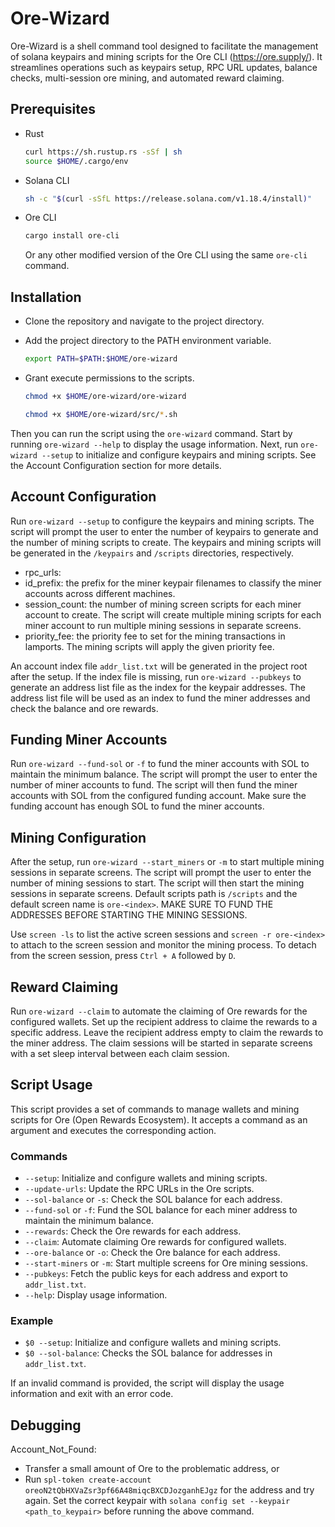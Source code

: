 # Ore-Wizard

Ore-Wizard is a shell command tool designed to facilitate the management of solana keypairs and mining scripts for the Ore CLI (https://ore.supply/). It streamlines operations such as keypairs setup, RPC URL updates, balance checks, multi-session ore mining, and automated reward claiming.

## Prerequisites

- Rust
    ```bash
    curl https://sh.rustup.rs -sSf | sh
    source $HOME/.cargo/env
    ```

- Solana CLI
    ```bash
    sh -c "$(curl -sSfL https://release.solana.com/v1.18.4/install)"
    ```

- Ore CLI
    ```bash
    cargo install ore-cli
    ```

    Or any other modified version of the Ore CLI using the same `ore-cli` command.

## Installation

- Clone the repository and navigate to the project directory.

- Add the project directory to the PATH environment variable.
    ```bash
    export PATH=$PATH:$HOME/ore-wizard
    ```

- Grant execute permissions to the scripts.
    ```bash
    chmod +x $HOME/ore-wizard/ore-wizard
    ```

    ```bash
    chmod +x $HOME/ore-wizard/src/*.sh
    ```
Then you can run the script using the `ore-wizard` command. Start by running `ore-wizard --help` to display the usage information. 
Next, run `ore-wizard --setup` to initialize and configure keypairs and mining scripts. See the Account Configuration section for more details.

## Account Configuration

Run `ore-wizard --setup` to configure the keypairs and mining scripts. The script will prompt the user to enter the number of keypairs to generate and the number of mining scripts to create. The keypairs and mining scripts will be generated in the `/keypairs` and `/scripts` directories, respectively.

- rpc_urls:
- id_prefix: the prefix for the miner keypair filenames to classify the miner accounts across different machines.
- session_count: the number of mining screen scripts for each miner account to create. The script will create multiple mining scripts for each miner account to run multiple mining sessions in separate screens.
- priority_fee: the priority fee to set for the mining transactions in lamports. The mining scripts will apply the given priority fee.

An account index file `addr_list.txt` will be generated in the project root after the setup. If the index file is missing, run `ore-wizard --pubkeys` to generate an address list file as the index for the keypair addresses. The address list file will be used as an index to fund the miner addresses and check the balance and ore rewards.

## Funding Miner Accounts

Run `ore-wizard --fund-sol` or `-f` to fund the miner accounts with SOL to maintain the minimum balance. The script will prompt the user to enter the number of miner accounts to fund. The script will then fund the miner accounts with SOL from the configured funding account. Make sure the funding account has enough SOL to fund the miner accounts.

## Mining Configuration

After the setup, run `ore-wizard --start_miners` or `-m` to start multiple mining sessions in separate screens. The script will prompt the user to enter the number of mining sessions to start. The script will then start the mining sessions in separate screens. Default scripts path is `/scripts` and the default screen name is `ore-<index>`.
MAKE SURE TO FUND THE ADDRESSES BEFORE STARTING THE MINING SESSIONS.

Use `screen -ls` to list the active screen sessions and `screen -r ore-<index>` to attach to the screen session and monitor the mining process.
To detach from the screen session, press `Ctrl + A` followed by `D`.

## Reward Claiming

Run `ore-wizard --claim` to automate the claiming of Ore rewards for the configured wallets. Set up the recipient address to claime the rewards to a specific address. Leave the recipient address empty to claim the rewards to the miner address. The claim sessions will be started in separate screens with a set sleep interval between each claim session.

## Script Usage

This script provides a set of commands to manage wallets and mining scripts for Ore (Open Rewards Ecosystem). It accepts a command as an argument and executes the corresponding action.

### Commands

- `--setup`: Initialize and configure wallets and mining scripts.
- `--update-urls`: Update the RPC URLs in the Ore scripts.
- `--sol-balance` or `-s`: Check the SOL balance for each address.
- `--fund-sol` or `-f`: Fund the SOL balance for each miner address to maintain the minimum balance.
- `--rewards`: Check the Ore rewards for each address.
- `--claim`: Automate claiming Ore rewards for configured wallets.
- `--ore-balance` or `-o`: Check the Ore balance for each address.
- `--start-miners` or `-m`: Start multiple screens for Ore mining sessions.
- `--pubkeys`: Fetch the public keys for each address and export to `addr_list.txt`.
- `--help`: Display usage information.

### Example

- `$0 --setup`: Initialize and configure wallets and mining scripts.
- `$0 --sol-balance`: Checks the SOL balance for addresses in `addr_list.txt`.

If an invalid command is provided, the script will display the usage information and exit with an error code.

## Debugging

Account_Not_Found: 
- Transfer a small amount of Ore to the problematic address, or
- Run `spl-token create-account oreoN2tQbHXVaZsr3pf66A48miqcBXCDJozganhEJgz` for the address and try again. 
  Set the correct keypair with `solana config set --keypair <path_to_keypair>` before running the above command.